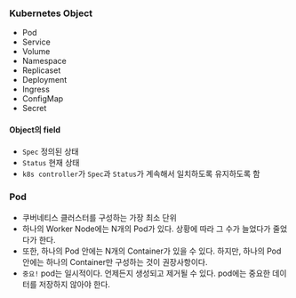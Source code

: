 ### Kubernetes Object
- Pod
- Service
- Volume
- Namespace
- Replicaset
- Deployment
- Ingress
- ConfigMap
- Secret

#### Object의 field
- `Spec` 정의된 상태
- `Status` 현재 상태
- `k8s controller`가 `Spec`과 `Status`가 계속해서 일치하도록 유지하도록 함

### Pod
- 쿠버네티스 클러스터를 구성하는 가장 최소 단위
- 하나의 Worker Node에는 N개의 Pod가 있다. 상황에 따라 그 수가 늘었다가 줄었다가 한다.
- 또한, 하나의 Pod 안에는 N개의 Container가 있을 수 있다. 하지만, 하나의 Pod 안에는 하나의 Container만 구성하는 것이 권장사항이다.
- `중요!` pod는 일시적이다. 언제든지 생성되고 제거될 수 있다. pod에는 중요한 데이터를 저장하지 않아야 한다.
